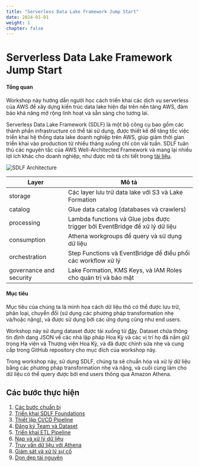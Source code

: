 ```yaml
---
title: "Serverless Data Lake Framework Jump Start"
date: 2024-01-01
weight: 1
chapter: false
---
```



# Serverless Data Lake Framework Jump Start

#### Tổng quan

Workshop này hướng dẫn người học cách triển khai các dịch vụ serverless của AWS để xây dựng kiến trúc data lake hiện đại trên nền tảng AWS, đảm bảo khả năng mở rộng linh hoạt và sẵn sàng cho tương lai.

Serverless Data Lake Framework (SDLF) là một bộ công cụ bao gồm các thành phần infrastructure có thể tái sử dụng, được thiết kế để tăng tốc việc triển khai hệ thống data lake doanh nghiệp trên AWS, giúp giảm thời gian triển khai vào production từ nhiều tháng xuống chỉ còn vài tuần. SDLF tuân thủ các nguyên tắc của AWS Well-Architected Framework và mang lại nhiều lợi ích khác cho doanh nghiệp, như được mô tả chi tiết trong [tài liệu](https://sdlf.readthedocs.io/en/latest/).

![SDLF Architecture](/images/1/sdlf-layers-architecture.png?width=90pc)

| Layer | Mô tả |
| --- | --- |
| storage | Các layer lưu trữ data lake với S3 và Lake Formation |
| catalog | Glue data catalog (databases và crawlers) |
| processing | Lambda functions và Glue jobs được trigger bởi EventBridge để xử lý dữ liệu |
| consumption | Athena workgroups để query và sử dụng dữ liệu |
| orchestration | Step Functions và EventBridge để điều phối các workflow xử lý |
| governance and security | Lake Formation, KMS Keys, và IAM Roles cho quản trị và bảo mật |

#### Mục tiêu
Mục tiêu của chúng ta là minh họa cách dữ liệu thô có thể được lưu trữ, phân loại, chuyển đổi (sử dụng các phương pháp transformation nhẹ và/hoặc nặng), và được sử dụng bởi các ứng dụng cũng như end users.

Workshop này sử dụng dataset được tải xuống từ [đây](https://github.com/aws-solutions-library-samples/data-lakes-on-aws/tree/main/sdlf-utils/workshop-examples/legislators/data). Dataset chứa thông tin định dạng JSON về các nhà lập pháp Hoa Kỳ và các vị trí họ đã nắm giữ trong Hạ viện và Thượng viện Hoa Kỳ, và đã được chỉnh sửa nhẹ và cung cấp trong GitHub repository cho mục đích của workshop này.

Trong workshop này, sử dụng SDLF, chúng ta sẽ chuẩn hóa và xử lý dữ liệu bằng các phương pháp transformation nhẹ và nặng, và cuối cùng làm cho dữ liệu có thể query được bởi end users thông qua Amazon Athena.

## Các bước thực hiện
    
1. [Các bước chuẩn bị](1-prerequisite)
2. [Triển khai SDLF Foundations](2-foundations)
3. [Thiết lập CI/CD Pipeline](3-cicd-pipeline)
4. [Đăng ký Team và Dataset](4-team-dataset)
5. [Triển khai ETL Pipeline](5-etl-pipeline)
6. [Nạp và xử lý dữ liệu](6-data-ingestion)
7. [Truy vấn dữ liệu với Athena](7-athena-query)
8. [Giám sát và xử lý sự cố](8-monitoring)
9. [Dọn dẹp tài nguyên](9-cleanup)

